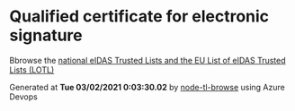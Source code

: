 # Qualified certificate for electronic signature 
 Bbrowse the [national eIDAS Trusted Lists and the EU List of eIDAS Trusted Lists (LOTL)](https://webgate.ec.europa.eu/tl-browser/#/) 
 
 
Generated at **Tue 03/02/2021  0:03:30.02** by [node-tl-browse](https://github.com/ymedlop/node-tl-browser) using Azure Devops 
